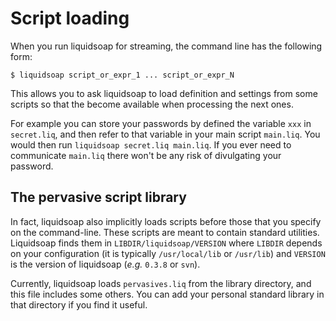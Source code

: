Script loading
==============
When you run liquidsoap for streaming, the command line has the following form:

```
$ liquidsoap script_or_expr_1 ... script_or_expr_N
```

This allows you to ask liquidsoap to load definition and settings from
some scripts so that the become available when processing the next ones.

For example you can store your passwords by defined the variable `xxx`
in `secret.liq`, and then refer to that variable in your main script 
`main.liq`. You would then run `liquidsoap secret.liq main.liq`. If you ever 
need to communicate `main.liq` there won't be any risk of divulgating your 
password.

The pervasive script library
----------------------------
In fact, liquidsoap also implicitly loads scripts before those that you specify 
on the command-line. These scripts are meant to contain standard utilities.
Liquidsoap finds them in `LIBDIR/liquidsoap/VERSION` where `LIBDIR` depends on 
your configuration (it is typically `/usr/local/lib` or `/usr/lib`) and 
`VERSION` is the version of liquidsoap (*e.g.* `0.3.8` or `svn`).

Currently, liquidsoap loads `pervasives.liq` from the library directory,
and this file includes some others.
You can add your personal standard library in that directory
if you find it useful.


